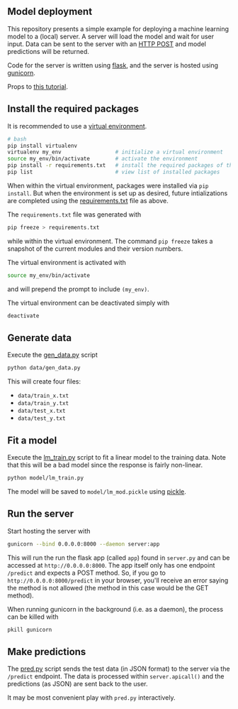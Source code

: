 ## Model deployment

This repository presents a simple example for deploying a machine learning model to a (local) server.
A server will load the model and wait for user input.
Data can be sent to the server with an [HTTP POST](https://en.wikipedia.org/wiki/POST_(HTTP)) and model predictions will be returned.

Code for the server is written using [flask](http://flask.pocoo.org/), and the server is hosted using [gunicorn](https://gunicorn.org/).

Props to [this tutorial](https://www.analyticsvidhya.com/blog/2017/09/machine-learning-models-as-apis-using-flask/).


## Install the required packages

It is recommended to use a [virtual environment](https://virtualenv.pypa.io/en/latest/).

```bash
# bash
pip install virtualenv
virtualenv my_env                 # initialize a virtual environment
source my_env/bin/activate        # activate the environment
pip install -r requirements.txt   # install the required packages of this repository to the environment
pip list                          # view list of installed packages
```

When within the virtual environment, packages were installed via `pip install`. But when the environment is set up as desired, future intializations are completed using the [requirements.txt](./requirements.txt) file as above.

The `requirements.txt` file was generated with
```bash
pip freeze > requirements.txt
```
while within the virtual environment. The command `pip freeze` takes a snapshot of the current modules and their version numbers.

The virtual environment is activated with
```bash
source my_env/bin/activate
```
and will prepend the prompt to include `(my_env)`.

The virtual environment can be deactivated simply with
```bash
deactivate
```

## Generate data

Execute the [gen_data.py](data/gen_data.py) script

```bash
python data/gen_data.py
```

This will create four files:
- `data/train_x.txt`
- `data/train_y.txt`
- `data/test_x.txt`
- `data/test_y.txt`

## Fit a model

Execute the [lm_train.py](model/lm_train.py) script to fit a linear model to the training data.
Note that this will be a bad model since the response is fairly non-linear.
```bash
python model/lm_train.py
```

The model will be saved to `model/lm_mod.pickle` using [pickle](https://docs.python.org/3/library/pickle.html).


## Run the server

Start hosting the server with
```bash
gunicorn --bind 0.0.0.0:8000 --daemon server:app
```
This will run the run the flask app (called `app`) found in `server.py` and can be accessed at `http://0.0.0.0:8000`.
The app itself only has one endpoint `/predict` and expects a POST method.
So, if you go to `http://0.0.0.0:8000/predict` in your browser, you'll receive an error saying the method is not allowed (the method in this case would be the GET method).

When running gunicorn in the background (i.e. as a daemon), the process can be killed with
```bash
pkill gunicorn
```

## Make predictions

The [pred.py](pred.py) script sends the test data (in JSON format) to the server via the `/predict` endpoint.
The data is processed within `server.apicall()` and the predictions (as JSON) are sent back to the user.

It may be most convenient play with `pred.py` interactively.
